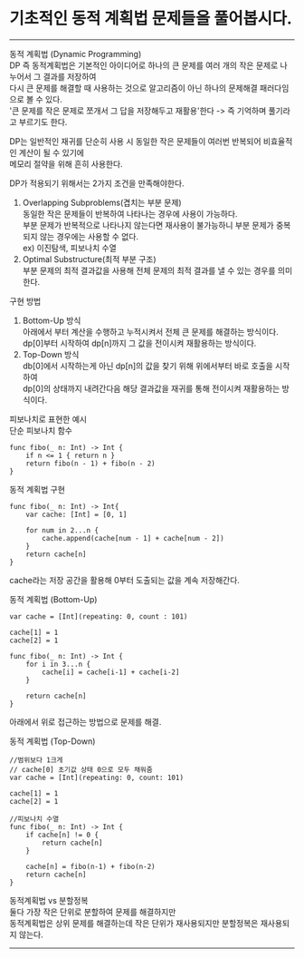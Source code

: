 # 기초적인 동적 계획법 문제들을 풀어봅시다.

***
동적 계획법 (Dynamic Programming)   
DP 즉 동적계획법은 기본적인 아이디어로 하나의 큰 문제를 여러 개의 작은 문제로 나누어서 그 결과를 저장하여   
다시 큰 문제를 해결할 때 사용하는 것으로 알고리즘이 아닌 하나의 문제해결 패러다임으로 볼 수 있다.   
'큰 문제를 작은 문제로 쪼개서 그 답을 저장해두고 재활용'한다 -> 즉 기억하며 풀기라고 부르기도 한다.   
   
DP는 일반적인 재귀를 단순히 사용 시 동일한 작은 문제들이 여러번 반복되어 비효율적인 계산이 될 수 있기에   
메모리 절약을 위해 흔히 사용한다.   

DP가 적용되기 위해서는 2가지 조건을 만족해야한다.   
1. Overlapping Subproblems(겹치는 부분 문제)   
동일한 작은 문제들이 반복하여 나타나는 경우에 사용이 가능하다.   
부분 문제가 반복적으로 나타나지 않는다면 재사용이 불가능하니 부분 문제가 중복되지 않는 경우에는 사용할 수 없다.   
ex) 이진탐색, 피보나치 수열   
2. Optimal Substructure(최적 부분 구조)   
부분 문제의 최적 결과값을 사용해 전체 문제의 최적 결과를 낼 수 있는 경우를 의미한다.   

구현 방법   
1. Bottom-Up 방식   
아래에서 부터 계산을 수행하고 누적시켜서 전체 큰 문제를 해결하는 방식이다.   
dp[0]부터 시작하여 dp[n]까지 그 값을 전이시켜 재활용하는 방식이다.   
2. Top-Down 방식   
db[0]에서 시작하는게 아닌 dp[n]의 값을 찾기 위해 위에서부터 바로 호출을 시작하여   
dp[0]의 상태까지 내려간다음 해당 결과값을 재귀를 통해 전이시켜 재활용하는 방식이다.   
   
   
피보나치로 표현한 예시   
단순 피보나치 함수   
```
func fibo(_ n: Int) -> Int {
    if n <= 1 { return n }
    return fibo(n - 1) + fibo(n - 2)
}

```
동적 계획법 구현   
```
func fibo(_ n: Int) -> Int{
    var cache: [Int] = [0, 1]
    
    for num in 2...n {
        cache.append(cache[num - 1] + cache[num - 2])
    }
    return cache[n]
}
```
cache라는 저장 공간을 활용해 0부터 도출되는 값을 계속 저장해간다.   
   
동적 계획법 (Bottom-Up)
```
var cache = [Int](repeating: 0, count : 101)

cache[1] = 1
cache[2] = 1

func fibo(_ n: Int) -> Int {
	for i in 3...n {
    	cache[i] = cache[i-1] + cache[i-2]
    }
    
    return cache[n]
}
```
아래에서 위로 접근하는 방법으로 문제를 해결.   
   
동적 계획법 (Top-Down)
```
//범위보다 1크게
// cache[0] 초기값 상태 0으로 모두 채워줌
var cache = [Int](repeating: 0, count: 101)

cache[1] = 1
cache[2] = 1

//피보나치 수열
func fibo(_ n: Int) -> Int {
	if cache[n] != 0 {
    	return cache[n]
    }
    
    cache[n] = fibo(n-1) + fibo(n-2)
    return cache[n]
}
```

동적계획법 vs 분할정복   
둘다 가장 작은 단위로 분할하여 문제를 해결하지만   
동적계획법은 상위 문제를 해결하는데 작은 단위가 재사용되지만 분할정복은 재사용되지 않는다.   

***
